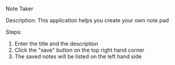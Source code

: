 Note Taker

Description: This application helps you create your own note pad

Steps:

1. Enter the title and the description
2. Click the "save" button on the top right hand corner
3. The saved notes will be listed on the left hand side
